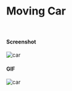 # Moving Car
<br>
<h4>Screenshot</h4>

![car](https://user-images.githubusercontent.com/34600724/62884992-6c65ee00-bd55-11e9-9a15-0aec7df401a1.jpg)

<h4>GIF</h4>

![car](https://user-images.githubusercontent.com/34600724/62886658-2ca10580-bd59-11e9-8538-7820e399e869.gif)

